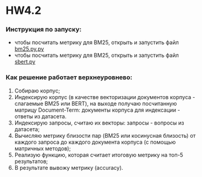 # HW4.2
### Инструкция по запуску:
- чтобы посчитать метрику для ВМ25, открыть и запустить файл [bm25.py.py](https://github.com/soimmary/infosearch/blob/main/hw4_2/bm25.py)
- чтобы посчитать метрику для ВМ25, открыть и запустить файл [sbert.py](https://github.com/soimmary/infosearch/blob/main/hw4_2/sbert.py)

### Как решение работает верхнеуровнево:
1. Собираю корпус;
2. Индексирую корпус (в качестве векторизации документов корпуса - слагаемые BM25 или BERT), на выходе получаю посчитанную матрицу Document-Term: документы корпуса для индексации - ответы из датасета.
4. Индексирую запросы, считаю их векторы: запросы - вопросы из датасета;
5. Вычисляю метрику близости пар (BM25 или косинусная близость) от каждого запроса до каждого документа корпуса (с помощью матричных методов);
6. Реализую функцию, которая считает итоговую метрику на топ-5 результатов;
7. В результате вывожу метрику (accuracy).
